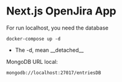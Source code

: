 # Next.js OpenJira App

For run localhost, you need the database

```
docker-compose up -d
```

- The -d, mean \_\_detached\_\_

MongoDB URL local:

```
mongodb://localhost:27017/entriesDB
```
